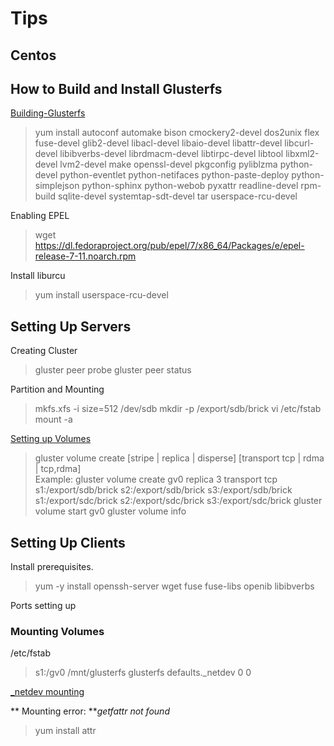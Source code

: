 # Tips #
## Centos ##
## How to Build and Install Glusterfs ##
[Building-Glusterfs](https://docs.gluster.org/en/latest/Developer-guide/Building-GlusterFS/)
> yum install autoconf automake bison cmockery2-devel dos2unix flex fuse-devel glib2-devel libacl-devel libaio-devel libattr-devel libcurl-devel libibverbs-devel librdmacm-devel libtirpc-devel libtool libxml2-devel lvm2-devel make openssl-devel pkgconfig pyliblzma python-devel python-eventlet python-netifaces python-paste-deploy python-simplejson python-sphinx python-webob pyxattr readline-devel rpm-build sqlite-devel systemtap-sdt-devel tar userspace-rcu-devel

Enabling EPEL  
> wget https://dl.fedoraproject.org/pub/epel/7/x86_64/Packages/e/epel-release-7-11.noarch.rpm

Install liburcu  
> yum install userspace-rcu-devel

## Setting Up Servers ##
Creating Cluster
> gluster peer probe <server>
> gluster peer status  

Partition and Mounting

> mkfs.xfs -i size=512 /dev/sdb
> mkdir -p /export/sdb/brick
> vi /etc/fstab
> mount -a

[Setting up Volumes](https://docs.gluster.org/en/latest/Administrator%20Guide/Setting%20Up%20Volumes/)
> gluster volume create [stripe | replica | disperse] [transport tcp | rdma | tcp,rdma]  
Example:
> gluster volume create gv0 replica 3 transport tcp s1:/export/sdb/brick s2:/export/sdb/brick s3:/export/sdb/brick s1:/export/sdc/brick s2:/export/sdc/brick s3:/export/sdc/brick
> gluster volume start gv0
> gluster volume info

## Setting Up Clients ##
Install prerequisites.
> yum -y install openssh-server wget fuse fuse-libs openib libibverbs   

Ports setting up
### Mounting Volumes ###
/etc/fstab
> s1:/gv0 /mnt/glusterfs glusterfs defaults._netdev 0 0

[_netdev mounting](http://man7.org/linux/man-pages/man8/mount.8.html)

** Mounting error: **_getfattr not found_
> yum install attr


